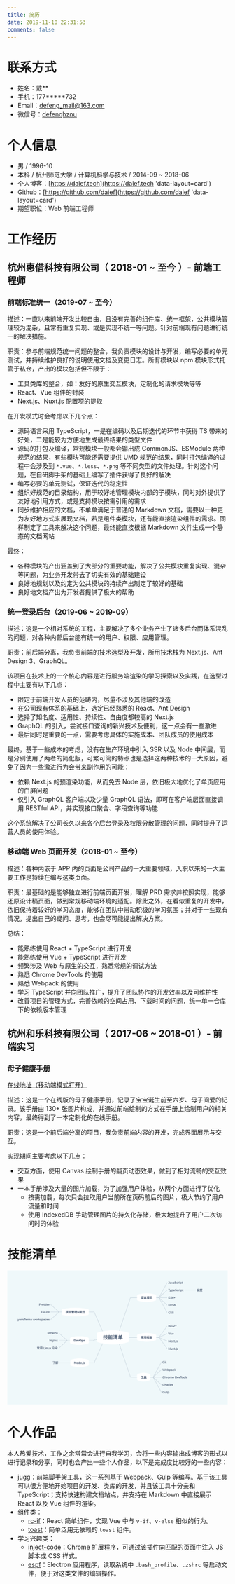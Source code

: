 ```yaml
---
title: 简历
date: 2019-11-10 22:31:53
comments: false
---
```


<!--
- https://github.com/geekcompany/ResumeSample/blob/master/web.md
-->

# 联系方式

- 姓名：戴\*\*
- 手机：177\*\*\*\*\*732
- Email：<defeng_mail@163.com>
- 微信号：[defenghznu](https://daief.tech/images/wechat.jpg)

# 个人信息

- 男 / 1996-10
- 本科 / 杭州师范大学 / 计算机科学与技术 / 2014-09 ~ 2018-06
- 个人博客：[https://daief.tech](https://daief.tech 'data-layout=card')
- Github：[https://github.com/daief](https://github.com/daief 'data-layout=card')
- 期望职位：Web 前端工程师
  <!-- - 工作年限：2 年 -->
  <!-- - 现居城市：杭州市 -->

# 工作经历

## 杭州惠借科技有限公司（ 2018-01 ~ 至今 ）- 前端工程师

### 前端标准统一（2019-07 ~ 至今）

描述：一直以来前端开发比较自由，且没有完善的组件库、统一框架，公共模块管理较为混杂，且常有重复实现、或是实现不统一等问题。针对前端现有问题进行统一的解决措施。

职责：参与前端规范统一问题的整合，我负责模块的设计与开发，编写必要的单元测试，并持续维护良好的说明使用文档及变更日志。所有模块以 npm 模块形式托管于私仓，产出的模块包括但不限于：

- 工具类库的整合，如：友好的原生交互模块，定制化的请求模块等等
- React、Vue 组件的封装
- Next.js、Nuxt.js 配置项的提取

在开发模式时会考虑以下几个点：

- 源码语言采用 TypeScript，一是在编码以及后期迭代的环节中获得 TS 带来的好处，二是能较为方便地生成最终结果的类型文件
- 源码的打包及编译，常规模块一般都会输出成 CommonJS、ESModule 两种规范的结果，有些模块可能还需要提供 UMD 规范的结果，同时打包编译的过程中会涉及到 `*.vue`、`*.less`、`*.png` 等不同类型的文件处理。针对这个问题，在自研脚手架的基础上编写了插件获得了良好的解决
- 编写必要的单元测试，保证迭代的稳定性
- 组织好规范的目录结构，用于较好地管理模块内部的子模块，同时对外提供了友好地引用方式，或是支持模块按需引用的需求
- 同步维护相应的文档，不单单满足于普通的 Markdown 文档，需要以一种更为友好地方式来展现文档，若是组件类模块，还有能直接渲染组件的需求。同样制定了工具来解决这个问题，最终能直接根据 Markdown 文件生成一个静态的文档网站

最终：

- 各种模块的产出涵盖到了大部分的重要功能，解决了公共模块重复实现、混杂等问题，为业务开发带去了切实有效的基础建设
- 良好地规划以及约定为公共模块的持续产出制定了较好的基础
- 良好地文档产出为开发者提供了极大的帮助

<!--
具体的解决方式是维护统一的公共库，制定统一的框架标准以及项目结构
 -->

### 统一登录后台（2019-06 ~ 2019-09）

描述：这是一个相对系统的工程，主要解决了多个业务产生了诸多后台而体系混乱的问题，对各种内部后台能有统一的用户、权限、应用管理。

职责：前后端分离，我负责前端的技术选型及开发，所用技术栈为 Next.js、Ant Design 3、GraphQL。

该项目在技术上的一个核心内容是进行服务端渲染的学习探索以及实践，在选型过程中主要有以下几点：

- 限定于前端开发人员的范畴内，尽量不涉及其他端的改造
- 在公司现有体系的基础上，选定已经熟悉的 React、Ant Design
- 选择了知名度、适用性、持续性、自由度都较高的 Next.js
- GraphQL 的引入，尝试接口查询的新兴技术及便利，这一点会有一些激进
- 最后同时是重要的一点，需要考虑具体的实施成本、团队成员的使用成本

最终，基于一些成本的考虑，没有在生产环境中引入 SSR 以及 Node 中间层，而是分别使用了两者的简化版，可繁可简的特点也是选择这两种技术的一大原因，避免了因为一些激进行为会带来副作用的可能：

- 依赖 Next.js 的预渲染功能，从而免去 Node 层，依旧极大地优化了单页应用的白屏问题
- 仅引入 GraphQL 客户端以及少量 GraphQL 语法，即可在客户端层面直接调用 RESTful API，并实现接口聚合、字段查询等功能

这个系统解决了公司长久以来各个后台登录及权限分散管理的问题，同时提升了运营人员的使用体验。

<!--
初期企图实行 SSR 同构方案，硬着头皮开始 Node.js 服务端方向的编写，调研试用了 Next.js + Fastify + GraphQL，在 Java 后端 JWT 的基础上，由 Node.js 中间层通过 cookie 实现了单点登录的功能。

中期，经过考虑：

- 添加了 Node.js 中间层、GraphQL 增加了整体前端开发人员的难度
- 实现 GraphQL 服务需要在 Node.js 中间层由前端人员与 Java 服务提供的 RESTful API 一一对接，极大增大了工作量以及维护成本

这样的产出比在当前场景会比较低，最终确定了简化版的方案，能够用上新技术、开发更友好同时能提升体验：

- 依旧使用 Next.js，但不以 SSR 形式部署，只做页面的静态预渲染，带来首屏加载的优化。同时，要求开发者有同构的意识、了解 SSR 的基本原理
- 仅在前端范畴使用 GraphQL，使用 GraphQL 的语法、概念、工具在前端（客户端）做到 GraphQL 带来的字段查询、接口聚合等功能
-->

### 移动端 Web 页面开发（2018-01 ~ 至今）

描述：各种内嵌于 APP 内的页面是公司产品的一大重要领域，入职以来的一大主要工作是持续在编写这类页面。

职责：最基础的是能够独立进行前端页面开发，理解 PRD 需求并按照实现，能够还原设计稿页面，做到常规移动端环境的适配。除此之外，在看似重复的开发中，依旧保持着较好的学习态度，能够在团队中带动积极的学习氛围；并对于一些现有情况，提出自己的疑问、思考，也会尽可能提出解决方案。

总结：

- 能熟练使用 React + TypeScript 进行开发
- 能熟练使用 Vue + TypeScript 进行开发
- 频繁涉及 Web 与原生的交互，熟悉常规的调试方法
- 熟悉 Chrome DevTools 的使用
- 熟悉 Webpack 的使用
- 学习 TypeScript 并向团队推广，提升了团队协作的开发效率以及可维护性
- 改善项目的管理方式，完善依赖的空间占用、下载时间的问题，统一单一仓库下的依赖版本管理

## 杭州和乐科技有限公司（ 2017-06 ~ 2018-01 ）- 前端实习

### 母子健康手册

[在线地址（移动端模式打开）](http://muzi.heletech.cn:3003/mz/mz-health-hz/read-pdf/html/ReadHandbook/read-handbook.html)

描述：这是一个在线版的母子健康手册，记录了宝宝诞生前至六岁、母子间爱的记录。该手册由 130+ 张图片构成，并通过前端绘制的方式在手册上绘制用户的相关内容，最终得到了一本定制化的在线手册。

职责：这是一个前后端分离的项目，我负责前端内容的开发，完成界面展示与交互。

实现期间主要考虑以下几点：

- 交互方面，使用 Canvas 绘制手册的翻页动态效果，做到了相对流畅的交互效果
- 一本手册涉及大量的图片加载，为了加强用户体验，从两个方面进行了优化
  - 按需加载，每次只会拉取用户当前所在页码前后的图片，极大节约了用户流量和时间
  - 使用 IndexedDB 手动管理图片的持久化存储，极大地提升了用户二次访问时的体验

# 技能清单

<!-- - 掌握 HTML、CSS -->

<!-- - 掌握 TypeScript、JavaScript / ES6+ 规范 / 偏爱 TypeScript
- 熟悉 React、Vue 以及相应的生态 / React 的使用相比较多 / 具备一定的组件抽象开发能力
- 熟悉 Webpack、Git 等工具的使用
- 熟悉 Chrome DevTools、Charles 等调试工具的使用
- 能使用 Node.js 定制化一些脚本工具
- 了解常用 Linux 命令
- 了解 Jenkins、Nginx 的配置及使用 -->

![skills](./images/resume-skills.png)

# 个人作品

本人热爱技术，工作之余常常会进行自我学习，会将一些内容输出成博客的形式以进行记录和分享，同时也会产出一些个人作品，以下是完成度比较好的一些内容：

- [jugg](https://daief.tech/jugg)：前端脚手架工具，这一系列基于 Webpack、Gulp 等编写。基于该工具可以很方便地开始项目的开发、类库的开发，并且该工具十分亲和 TypeScript；支持快速构建文档站点，并支持在 Markdown 中直接展示 React 以及 Vue 组件的渲染。
- 组件类：
  - [rc-if](https://github.com/daief/rc-if)：React 简单组件，实现 Vue 中与 `v-if`、`v-else` 相似的行为。
  - [toast](https://github.com/daief/axew-toast)：简单泛用无依赖的 `toast` 组件。
- 学习兴趣类：
  - [inject-code](https://github.com/daief/inject-code)：Chrome 扩展程序，可通过该插件向匹配的页面中注入 JS 脚本或 CSS 样式。
  - [espf](https://github.com/daief/espf)：Electron 应用程序，读取系统中 `.bash_profile`、`.zshrc` 等启动文件，便于对这类文件的编辑操作。
  <!-- - [vue-music](https://github.com/daief/vue-music)：基于 Vue 的个人练习项目，根据网易云音乐 PC 页面进行仿造。 -->

<!--
  - 为什么要写这个作品呀？
  - 简单但不要过于简单了

  - 项目没有具体点。。就是面试可以问的点
  - 用什么达到什么
  - 实现了啥
  - 具体闪光点
 -->
